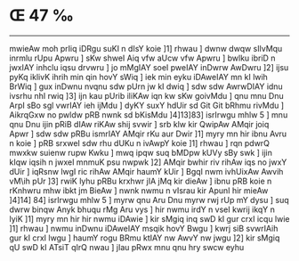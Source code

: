 # Œ 47 ‰
---
mwieAw moh prIiq iDRgu suKI n dIsY koie ]1] rhwau ] dwnw dwqw sIlvMqu
inrmlu rUpu Apwru ] sKw shweI Aiq vfw aUcw vfw Apwru ] bwlku ibriD
n jwxIAY inhclu iqsu drvwru ] jo mMgIAY soeI pweIAY inDwrw AwDwru ]2]
ijsu pyKq iklivK ihrih min qin hovY sWiq ] iek min eyku iDAweIAY mn
kI lwih BrWiq ] gux inDwnu nvqnu sdw pUrn jw kI dwiq ] sdw sdw
AwrwDIAY idnu ivsrhu nhI rwiq ]3] ijn kau pUrib iliKAw iqn kw sKw
goivMdu ] qnu mnu Dnu ArpI sBo sgl vwrIAY ieh ijMdu ] dyKY suxY hdUir sd
Git Git bRhmu rivMdu ] AikrqGxw no pwldw pRB nwnk sd bKisMdu
]4]13]83] isrIrwgu mhlw 5 ] mnu qnu Dnu ijin pRiB dIAw riKAw
shij svwir ] srb klw kir QwipAw AMqir joiq Apwr ] sdw sdw pRBu
ismrIAY AMqir rKu aur Dwir ]1] myry mn hir ibnu Avru n koie ] pRB
srxweI sdw rhu dUKu n ivAwpY koie ]1] rhwau ] rqn pdwrQ mwxkw
suienw rupw Kwku ] mwq ipqw suq bMDpw kUVy sBy swk ] ijin kIqw iqsih n
jwxeI mnmuK psu nwpwk ]2] AMqir bwhir riv rihAw iqs no jwxY dUir ]
iqRsnw lwgI ric rihAw AMqir haumY kUir ] BgqI nwm ivhUixAw Awvih
vM\ih pUr ]3] rwiK lyhu pRBu krxhwr jIA jMq kir dieAw ] ibnu pRB
koie n rKnhwru mhw ibkt jm BieAw ] nwnk nwmu n vIsrau kir ApunI
hir mieAw ]4]14] 84] isrIrwgu mhlw 5 ] myrw qnu Aru Dnu myrw rwj
rUp mY dysu ] suq dwrw binqw Anyk bhuqu rMg Aru vys ] hir nwmu irdY n
vseI kwrij ikqY n lyiK ]1] myry mn hir hir nwmu iDAwie ] kir sMgiq
inq swD kI gur crxI icqu lwie ]1] rhwau ] nwmu inDwnu iDAweIAY
msqik hovY Bwgu ] kwrj siB svwrIAih gur kI crxI lwgu ] haumY rogu
BRmu ktIAY nw AwvY nw jwgu ]2] kir sMgiq qU swD kI ATsiT qIrQ nwau
] jIau pRwx mnu qnu hry swcw eyhu
####
